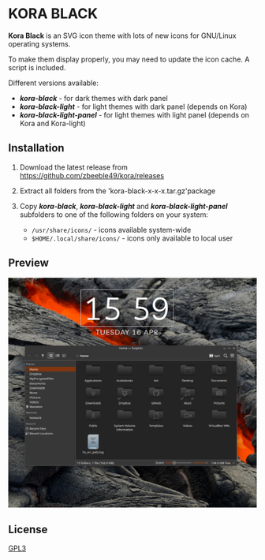 # KORA BLACK

**Kora Black** is an SVG icon theme with lots of new icons for GNU/Linux operating systems.

To make them display properly, you may need to update the icon cache. A script is included.

Different versions available:
* ***kora-black*** - for dark themes with dark panel
* ***kora-black-light*** - for light themes with dark panel (depends on Kora)
* ***kora-black-light-panel*** - for light themes with light panel (depends on Kora and Kora-light)


## Installation

1. Download the latest release from https://github.com/zbeeble49/kora/releases
2. Extract all folders from the 'kora-black-x-x-x.tar.gz'package
3. Copy ***kora-black***, ***kora-black-light*** and ***kora-black-light-panel*** subfolders to one of the following folders on your system:

    * `/usr/share/icons/` - icons available system-wide
    * `$HOME/.local/share/icons/` - icons only available to local user


## Preview

![screenshot of the kora-black icon theme](screenshot_kora-black.png)


## License

[GPL3](https://www.gnu.org/licenses/gpl-3.0-standalone.html)
